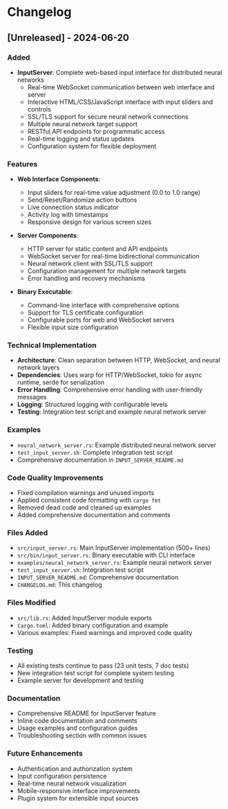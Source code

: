 # Changelog

## [Unreleased] - 2024-06-20

### Added
- **InputServer**: Complete web-based input interface for distributed neural networks
  - Real-time WebSocket communication between web interface and server
  - Interactive HTML/CSS/JavaScript interface with input sliders and controls
  - SSL/TLS support for secure neural network connections
  - Multiple neural network target support
  - RESTful API endpoints for programmatic access
  - Real-time logging and status updates
  - Configuration system for flexible deployment

### Features
- **Web Interface Components**:
  - Input sliders for real-time value adjustment (0.0 to 1.0 range)
  - Send/Reset/Randomize action buttons
  - Live connection status indicator
  - Activity log with timestamps
  - Responsive design for various screen sizes

- **Server Components**:
  - HTTP server for static content and API endpoints
  - WebSocket server for real-time bidirectional communication
  - Neural network client with SSL/TLS support
  - Configuration management for multiple network targets
  - Error handling and recovery mechanisms

- **Binary Executable**:
  - Command-line interface with comprehensive options
  - Support for TLS certificate configuration
  - Configurable ports for web and WebSocket servers
  - Flexible input size configuration

### Technical Implementation
- **Architecture**: Clean separation between HTTP, WebSocket, and neural network layers
- **Dependencies**: Uses warp for HTTP/WebSocket, tokio for async runtime, serde for serialization
- **Error Handling**: Comprehensive error handling with user-friendly messages
- **Logging**: Structured logging with configurable levels
- **Testing**: Integration test script and example neural network server

### Examples
- `neural_network_server.rs`: Example distributed neural network server
- `test_input_server.sh`: Complete integration test script
- Comprehensive documentation in `INPUT_SERVER_README.md`

### Code Quality Improvements
- Fixed compilation warnings and unused imports
- Applied consistent code formatting with `cargo fmt`
- Removed dead code and cleaned up examples
- Added comprehensive documentation and comments

### Files Added
- `src/input_server.rs`: Main InputServer implementation (500+ lines)
- `src/bin/input_server.rs`: Binary executable with CLI interface
- `examples/neural_network_server.rs`: Example neural network server
- `test_input_server.sh`: Integration test script
- `INPUT_SERVER_README.md`: Comprehensive documentation
- `CHANGELOG.md`: This changelog

### Files Modified
- `src/lib.rs`: Added InputServer module exports
- `Cargo.toml`: Added binary configuration and example
- Various examples: Fixed warnings and improved code quality

### Testing
- All existing tests continue to pass (23 unit tests, 7 doc tests)
- New integration test script for complete system testing
- Example server for development and testing

### Documentation
- Comprehensive README for InputServer feature
- Inline code documentation and comments
- Usage examples and configuration guides
- Troubleshooting section with common issues

### Future Enhancements
- Authentication and authorization system
- Input configuration persistence
- Real-time neural network visualization
- Mobile-responsive interface improvements
- Plugin system for extensible input sources